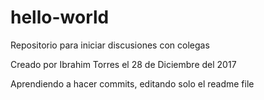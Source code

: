 # hello-world
Repositorio para iniciar discusiones con colegas

Creado por Ibrahim Torres el 28 de Diciembre del 2017

Aprendiendo a hacer commits, editando solo el readme file
